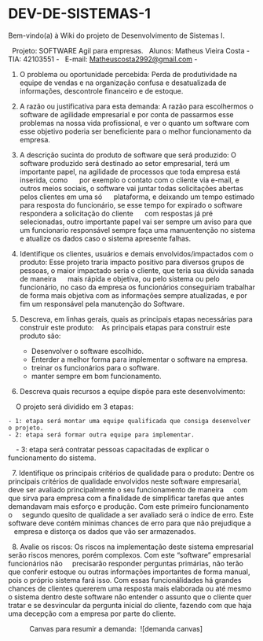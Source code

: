 # DEV-DE-SISTEMAS-1
Bem-vindo(a) à Wiki do projeto de Desenvolvimento de Sistemas I.

 
Projeto: SOFTWARE Agil para empresas.
 
Alunos:  Matheus Vieira Costa - 
TIA: 42103551 - 
 
E-mail: Matheuscosta2992@gmail.com -              
 

1. O problema ou oportunidade percebida:
    Perda de produtividade na equipe de vendas e na organização confusa e desatualizada de informações, descontrole financeiro e de estoque.

2. A razão ou justificativa para esta demanda:
   A razão para escolhermos o software de agilidade empresarial e por conta de passarmos esse problemas na nossa vida profissional, e ver o quanto um software com      esse objetivo poderia ser beneficiente para o melhor funcionamento da empresa.

3. A descrição sucinta do produto de software que será produzido:
   O software produzido será destinado ao setor empresarial, terá um importante papel, na agilidade de processos que toda empresa está inserida, como 
    por exemplo o contato com o cliente via e-mail, e outros meios sociais, o software vai juntar todas solicitações abertas pelos clientes em uma só 
    plataforma, e deixando um tempo estimado para resposta do funcionário, se esse tempo for expirado o software respondera a solicitação do cliente 
    com respostas já pré selecionadas, outro importante papel vai ser sempre um aviso para que um funcionario responsável sempre faça uma manuentenção no sistema e     atualize os dados caso o sistema apresente falhas. 

4. Identifique os clientes, usuários e demais envolvidos/impactados com o produto:
     Esse projeto traria impacto positivo para diversos grupos de pessoas, o maior impactado seria o cliente, que teria sua dúvida sanada de maneira 
    mais rápida e objetiva, ou pelo sistema ou pelo funcionário, no caso da empresa os funcionários conseguiriam trabalhar de forma mais objetiva com as informações     sempre atualizadas, e por fim um responsável pela manutenção do Software.
   
5. Descreva, em linhas gerais, quais as principais etapas necessárias para construir este produto:
   As principais etapas para construir este produto são:
   - Desenvolver o software escolhido.
   - Enterder a melhor forma para implementar o software na empresa.
   - treinar os funcionários para o software.
   - manter sempre em  bom funcionamento.

6. Descreva quais recursos a equipe dispõe para este desenvolvimento:

    O projeto será dividido em 3 etapas: 

    - 1: etapa será montar uma equipe qualificada que consiga desenvolver o projeto.
    - 2: etapa será formar outra equipe para implementar.
    - 3: etapa será contratar pessoas capacitadas de explicar o funcionamento do sistema.

 
7. Identifique os principais critérios de qualidade para o produto:
    Dentre os principais critérios de qualidade envolvidos neste software empresarial, deve ser avaliado principalmente o seu funcionamento de maneira 
   com que sirva para empresa com a finalidade de simplificar tarefas que antes demandavam mais esforço e produção. Com este primeiro funcionamento o 
   segundo quesito de qualidade a ser avaliado será o índice de erro. Este software deve contém mínimas chances de erro para que não prejudique a 
   empresa e distorça os dados que vão ser armazenados.



 
8. Avalie os riscos:
   Os riscos na implementação deste sistema empresarial serão riscos menores, porém complexos. Com este “software” empresarial funcionários não 
   precisarão responder perguntas primárias, não terão que conferir estoque ou outras informações importantes de forma manual, pois o próprio sistema fará isso. Com    essas funcionálidades há grandes chances de clientes quererem uma resposta mais elaborada ou até mesmo o sistema dentro deste software não entender o assunto que    o cliente quer tratar e se desvincular da pergunta inicial do cliente, fazendo com que haja uma decepção com a empresa por parte do cliente.


    
 
    Canvas para resumir a demanda: 
![demanda canvas] 
 
